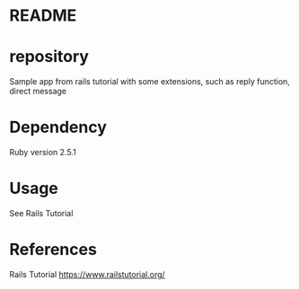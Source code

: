 # README

# repository
Sample app from rails tutorial with some extensions,
such as reply function, direct message

# Dependency
Ruby version 2.5.1

# Usage
See Rails Tutorial

# References
Rails Tutorial https://www.railstutorial.org/
